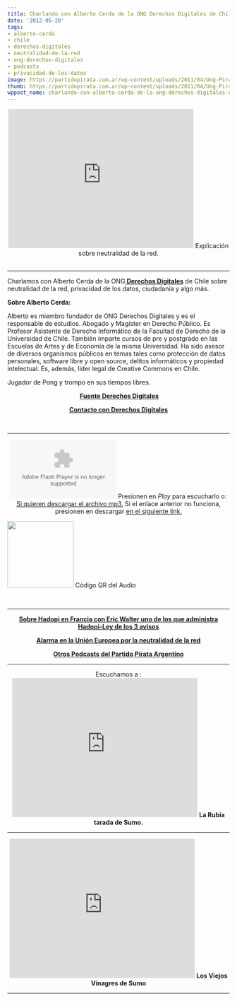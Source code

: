 ```yaml
---
title: Charlando con Alberto Cerda de la ONG Derechos Digitales de Chile
date: '2012-05-20'
tags:
- alberto-cerda
- chile
- derechos-digitales
- neutralidad-de-la-red
- ong-derechos-digitales
- podcasts
- privacidad-de-los-datos
image: https://partidopirata.com.ar/wp-content/uploads/2011/04/Ung-Pirat-gubben2.png
thumb: https://partidopirata.com.ar/wp-content/uploads/2011/04/Ung-Pirat-gubben2-150x150.png
wppost_name: charlando-con-alberto-cerda-de-la-ong-derechos-digitales-de-chile
---
```


<center>
<iframe src="http://www.youtube.com/embed/GMD_T7ICL0o" frameborder="0" width="420" height="315"></iframe>
Explicación sobre neutralidad de la red.</center>&nbsp;

<hr />

Charlamos con Alberto Cerda de la ONG<strong><a href="http://www.derechosdigitales.org/" target="_blank"> Derechos Digitales</a></strong> de Chile sobre neutralidad de la red, privacidad de los datos, ciudadanía y algo más.

<strong>Sobre Alberto Cerda:</strong>

Alberto es miembro fundador de ONG Derechos Digitales y es el responsable de estudios. Abogado y Magíster en Derecho Público. Es Profesor Asistente de Derecho Informático de la Facultad de Derecho de la Universidad de Chile. También imparte cursos de pre y postgrado en las Escuelas de Artes y de Economía de la misma Universidad. Ha sido asesor de diversos organismos públicos en temas tales como protección de datos personales, software libre y open source, delitos informáticos y propiedad intelectual. Es, además, líder legal de Creative Commons en Chile.

Jugador de Pong y trompo en sus tiempos libres.
<p style="text-align: center;"><strong> <a href="http://www.derechosdigitales.org/quienes-somos/equipo-de-trabajo/" target="_blank">Fuente Derechos Digitales</a></strong></p>
<p style="text-align: center;"><strong><a href="http://www.derechosdigitales.org/contacto/" target="_blank">Contacto con Derechos Digitales</a></strong></p>
&nbsp;

<hr />

<center>
<object id="player1236855" width="240" height="133" classid="clsid:d27cdb6e-ae6d-11cf-96b8-444553540000" codebase="http://download.macromedia.com/pub/shockwave/cabs/flash/swflash.cab#version=6,0,40,0"><param name="AllowScriptAccess" value="always" /><param name="allowFullScreen" value="true" /><param name="wmode" value="transparent" /><param name="src" value="http://www.ivoox.com/playerivoox_ee_1236855_1.html" /><param name="allowfullscreen" value="true" /><param name="allowscriptaccess" value="always" /><embed id="player1236855" width="240" height="133" type="application/x-shockwave-flash" src="http://www.ivoox.com/playerivoox_ee_1236855_1.html" AllowScriptAccess="always" allowFullScreen="true" wmode="transparent" allowfullscreen="true" allowscriptaccess="always" /></object>
Presionen en <em>Play</em> para escucharlo o:
<a href="http://www.ivoox.com/charlando-alberto-cerda-ong-derechos_md_1236855_1.mp3" target="_blank">Si quieren descargar el archivo mp3.</a>
Si el enlace anterior no funciona, presionen en descargar
<a href="http://www.ivoox.com/charlando-alberto-cerda-ong-derechos-audios-mp3_rf_1236855_1.html" target="_blank">en el siguiente link.</a></center>

<a href="https://partidopirata.com.ar/wp-content/uploads/2012/05/chart1.png"><img class="size-full wp-image-4514" title="chart" src="https://partidopirata.com.ar/wp-content/uploads/2012/05/chart1.png" alt="" width="150" height="150" /></a> Código QR del Audio


&nbsp;

<hr />
<p style="text-align: center;"><strong><a href="https://partidopirata.com.ar/2648/ahora-que-se-viene-la-criminalizacion-como-es-hadopi-en-francia-podcast">Sobre Hadopi en Francia con Eric Walter uno de los que administra Hadopi-Ley de los 3 avisos </a></strong></p>
<p style="text-align: center;"><strong><a href="https://partidopirata.com.ar/4652/los-reguladores-europeos-de-las-telecomunicaciones-lanzan-un-grito-de-alarma-sobre-la-neutralidad-de-la-red">Alarma en la Unión Europea por la neutralidad de la red</a></strong></p>
<p style="text-align: center;"><strong><a href="https://partidopirata.com.ar/857/indice-con-los-podcast-del-partido-pirata-argentino">Otros Podcasts del Partido Pirata Argentino</a>
</strong></p>


<hr />

<center>
Escuchamos a :
<iframe src="http://www.youtube.com/embed/jlUXIfPt5tk" frameborder="0" width="420" height="315"></iframe>
<strong>La Rubia tarada de Sumo.</strong></center>

<hr />
<p style="text-align: center;"><iframe src="http://www.youtube.com/embed/7MUVuOiiQiI" frameborder="0" width="420" height="315"></iframe>
<strong>Los Viejos Vinagres de Sumo</strong></p>


<hr />
